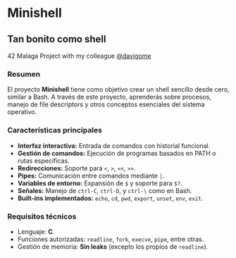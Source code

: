 # Minishell

## Tan bonito como shell

42 Malaga Project with my colleague [@davigome](https://profile.intra.42.fr/users/davigome)

### Resumen
El proyecto **Minishell** tiene como objetivo crear un shell sencillo desde cero, similar a Bash. A través de este proyecto, aprenderás sobre procesos, manejo de file descriptors y otros conceptos esenciales del sistema operativo.

### Características principales
- **Interfaz interactiva:** Entrada de comandos con historial funcional.
- **Gestión de comandos:** Ejecución de programas basados en PATH o rutas específicas.
- **Redirecciones:** Soporte para `<`, `>`, `<<`, `>>`.
- **Pipes:** Comunicación entre comandos mediante `|`.
- **Variables de entorno:** Expansión de `$` y soporte para `$?`.
- **Señales:** Manejo de `ctrl-C`, `ctrl-D`, y `ctrl-\` como en Bash.
- **Built-ins implementados:** `echo`, `cd`, `pwd`, `export`, `unset`, `env`, `exit`.

### Requisitos técnicos
- Lenguaje: **C**.
- Funciones autorizadas: `readline`, `fork`, `execve`, `pipe`, entre otras.
- Gestión de memoria: **Sin leaks** (excepto los propios de `readline`).
